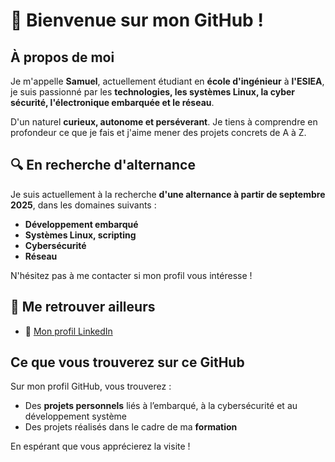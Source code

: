 # 👋 Bienvenue sur mon GitHub !

## À propos de moi

Je m'appelle **Samuel**, actuellement étudiant en **école d'ingénieur** à **l'ESIEA**, je suis passionné par les **technologies, les systèmes Linux, la cyber sécurité, l'électronique embarquée et le réseau**.

D'un naturel **curieux, autonome et perséverant**. Je tiens à comprendre en profondeur ce que je fais et j'aime mener des projets concrets de A à Z.

## 🔍 En recherche d'alternance

Je suis actuellement à la recherche **d'une alternance à partir de septembre 2025**, dans les domaines suivants :

- **Développement embarqué**
- **Systèmes Linux, scripting**
- **Cybersécurité**
- **Réseau**

N'hésitez pas à me contacter si mon profil vous intéresse !

## 🔗 Me retrouver ailleurs

- 💼 [Mon profil LinkedIn](https://www.linkedin.com/in/samuel-chevignard-912317303/)

## Ce que vous trouverez sur ce GitHub

Sur mon profil GitHub, vous trouverez :

- Des **projets personnels** liés à l’embarqué, à la cybersécurité et au développement système
- Des projets réalisés dans le cadre de ma **formation**

En espérant que vous apprécierez la visite !
